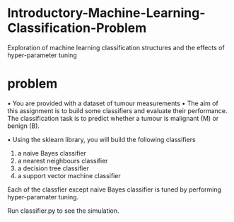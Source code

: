 # Introductory-Machine-Learning-Classification-Problem
Exploration of machine learning classification structures and the effects of hyper-parameter tuning

# problem 
• You are provided with a dataset of tumour measurements
• The aim of this assignment is to build some classifiers and evaluate their performance. 
The classification task is to predict whether a tumour is malignant (M) or benign (B).

• Using the sklearn library, you will build the following classifiers
1. a naive Bayes classifier
2. a nearest neighbours classifier
3. a decision tree classifier
4. a support vector machine classifier

Each of the classfier except naive Bayes classifier is tuned by performing hyper-paramater tuning.

Run classifier.py to see the simulation.
